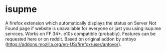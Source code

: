 # isupme
A firefox extension which automatically displays the status on Server Not Found page if website is unavailable for everyone or just you using isup.me services.
Works on FF 34+.
e10s compatible (probably).
Features can be requested here or on reddit.
Based on original addon by antoyo (https://addons.mozilla.org/en-US/firefox/user/antoyo/). 
